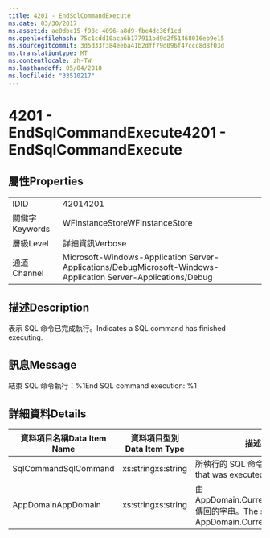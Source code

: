 ```yaml
---
title: 4201 - EndSqlCommandExecute
ms.date: 03/30/2017
ms.assetid: ae0dbc15-f98c-4096-a8d9-fbe4dc36f1cd
ms.openlocfilehash: 75c1cdd10aca6b177911bd9d2f51468016eb9e15
ms.sourcegitcommit: 3d5d33f384eeba41b2dff79d096f47ccc8d8f03d
ms.translationtype: MT
ms.contentlocale: zh-TW
ms.lasthandoff: 05/04/2018
ms.locfileid: "33510217"
---
```

# <a name="4201---endsqlcommandexecute"></a><span data-ttu-id="3e517-102">4201 - EndSqlCommandExecute</span><span class="sxs-lookup"><span data-stu-id="3e517-102">4201 - EndSqlCommandExecute</span></span>
## <a name="properties"></a><span data-ttu-id="3e517-103">屬性</span><span class="sxs-lookup"><span data-stu-id="3e517-103">Properties</span></span>  
  
|||  
|-|-|  
|<span data-ttu-id="3e517-104">ID</span><span class="sxs-lookup"><span data-stu-id="3e517-104">ID</span></span>|<span data-ttu-id="3e517-105">4201</span><span class="sxs-lookup"><span data-stu-id="3e517-105">4201</span></span>|  
|<span data-ttu-id="3e517-106">關鍵字</span><span class="sxs-lookup"><span data-stu-id="3e517-106">Keywords</span></span>|<span data-ttu-id="3e517-107">WFInstanceStore</span><span class="sxs-lookup"><span data-stu-id="3e517-107">WFInstanceStore</span></span>|  
|<span data-ttu-id="3e517-108">層級</span><span class="sxs-lookup"><span data-stu-id="3e517-108">Level</span></span>|<span data-ttu-id="3e517-109">詳細資訊</span><span class="sxs-lookup"><span data-stu-id="3e517-109">Verbose</span></span>|  
|<span data-ttu-id="3e517-110">通道</span><span class="sxs-lookup"><span data-stu-id="3e517-110">Channel</span></span>|<span data-ttu-id="3e517-111">Microsoft-Windows-Application Server-Applications/Debug</span><span class="sxs-lookup"><span data-stu-id="3e517-111">Microsoft-Windows-Application Server-Applications/Debug</span></span>|  
  
## <a name="description"></a><span data-ttu-id="3e517-112">描述</span><span class="sxs-lookup"><span data-stu-id="3e517-112">Description</span></span>  
 <span data-ttu-id="3e517-113">表示 SQL 命令已完成執行。</span><span class="sxs-lookup"><span data-stu-id="3e517-113">Indicates a SQL command has finished executing.</span></span>  
  
## <a name="message"></a><span data-ttu-id="3e517-114">訊息</span><span class="sxs-lookup"><span data-stu-id="3e517-114">Message</span></span>  
 <span data-ttu-id="3e517-115">結束 SQL 命令執行：%1</span><span class="sxs-lookup"><span data-stu-id="3e517-115">End SQL command execution: %1</span></span>  
  
## <a name="details"></a><span data-ttu-id="3e517-116">詳細資料</span><span class="sxs-lookup"><span data-stu-id="3e517-116">Details</span></span>  
  
|<span data-ttu-id="3e517-117">資料項目名稱</span><span class="sxs-lookup"><span data-stu-id="3e517-117">Data Item Name</span></span>|<span data-ttu-id="3e517-118">資料項目型別</span><span class="sxs-lookup"><span data-stu-id="3e517-118">Data Item Type</span></span>|<span data-ttu-id="3e517-119">描述</span><span class="sxs-lookup"><span data-stu-id="3e517-119">Description</span></span>|  
|--------------------|--------------------|-----------------|  
|<span data-ttu-id="3e517-120">SqlCommand</span><span class="sxs-lookup"><span data-stu-id="3e517-120">SqlCommand</span></span>|<span data-ttu-id="3e517-121">xs:string</span><span class="sxs-lookup"><span data-stu-id="3e517-121">xs:string</span></span>|<span data-ttu-id="3e517-122">所執行的 SQL 命令。</span><span class="sxs-lookup"><span data-stu-id="3e517-122">The SQL command that was executed.</span></span>|  
|<span data-ttu-id="3e517-123">AppDomain</span><span class="sxs-lookup"><span data-stu-id="3e517-123">AppDomain</span></span>|<span data-ttu-id="3e517-124">xs:string</span><span class="sxs-lookup"><span data-stu-id="3e517-124">xs:string</span></span>|<span data-ttu-id="3e517-125">由 AppDomain.CurrentDomain.FriendlyName 傳回的字串。</span><span class="sxs-lookup"><span data-stu-id="3e517-125">The string returned by AppDomain.CurrentDomain.FriendlyName.</span></span>|
